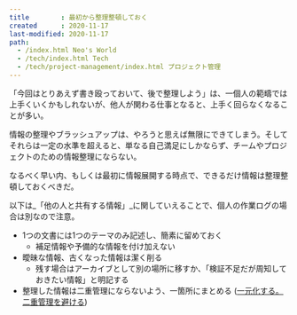 ```yaml
---
title        : 最初から整理整頓しておく
created      : 2020-11-17
last-modified: 2020-11-17
path:
  - /index.html Neo's World
  - /tech/index.html Tech
  - /tech/project-management/index.html プロジェクト管理
---
```


「今回はとりあえず書き殴っておいて、後で整理しよう」は、一個人の範疇では上手くいくかもしれないが、他人が関わる仕事となると、上手く回らなくなることが多い。

情報の整理やブラッシュアップは、やろうと思えば無限にできてしまう。そしてそれらは一定の水準を超えると、単なる自己満足にしかならず、チームやプロジェクトのための情報整理にならない。

なるべく早い内、もしくは最初に情報展開する時点で、できるだけ情報は整理整頓しておくべきだ。

以下は_「他の人と共有する情報」_に関していえることで、個人の作業ログの場合は別なので注意。

- 1つの文書には1つのテーマのみ記述し、簡素に留めておく
  - 補足情報や予備的な情報を付け加えない
- 曖昧な情報、古くなった情報は潔く削る
  - 残す場合はアーカイブとして別の場所に移すか、「検証不足だが周知しておきたい情報」と明記する
- 整理した情報は二重管理にならないよう、一箇所にまとめる ([一元化する。二重管理を避ける](./centralization.html))
